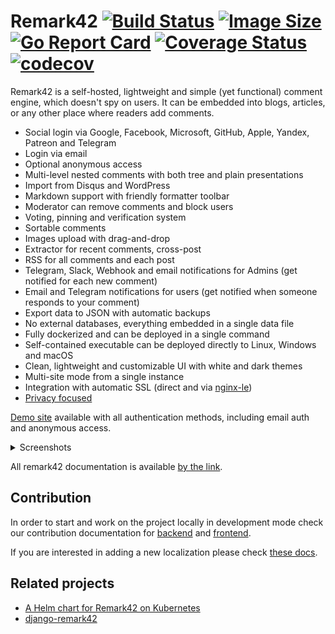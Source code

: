 # Remark42 [![Build Status](https://github.com/umputun/remark42/workflows/build/badge.svg)](https://github.com/umputun/remark42/actions) [![Image Size](https://img.shields.io/docker/image-size/umputun/remark42/master)](https://hub.docker.com/r/umputun/remark42) [![Go Report Card](https://goreportcard.com/badge/github.com/umputun/remark42)](https://goreportcard.com/report/github.com/umputun/remark42) [![Coverage Status](https://coveralls.io/repos/github/umputun/remark42/badge.svg?branch=master)](https://coveralls.io/github/umputun/remark42?branch=master) [![codecov](https://codecov.io/gh/umputun/remark42/branch/master/graph/badge.svg)](https://app.codecov.io/gh/umputun/remark42)

Remark42 is a self-hosted, lightweight and simple (yet functional) comment engine, which doesn't spy on users. It can be embedded into blogs, articles, or any other place where readers add comments.

* Social login via Google, Facebook, Microsoft, GitHub, Apple, Yandex, Patreon and Telegram
* Login via email
* Optional anonymous access
* Multi-level nested comments with both tree and plain presentations
* Import from Disqus and WordPress
* Markdown support with friendly formatter toolbar
* Moderator can remove comments and block users
* Voting, pinning and verification system
* Sortable comments
* Images upload with drag-and-drop
* Extractor for recent comments, cross-post
* RSS for all comments and each post
* Telegram, Slack, Webhook and email notifications for Admins (get notified for each new comment)
* Email and Telegram notifications for users (get notified when someone responds to your comment)
* Export data to JSON with automatic backups
* No external databases, everything embedded in a single data file
* Fully dockerized and can be deployed in a single command
* Self-contained executable can be deployed directly to Linux, Windows and macOS
* Clean, lightweight and customizable UI with white and dark themes
* Multi-site mode from a single instance
* Integration with automatic SSL (direct and via [nginx-le](https://github.com/nginx-le/nginx-le))
* [Privacy focused](https://remark42.com/#privacy)

[Demo site](https://remark42.com/demo/) available with all authentication methods, including email auth and anonymous access.

<details><summary>Screenshots</summary>

Comments example:
![](screenshots/comments.png)

For admin screenshots see [Admin UI documentation](https://remark42.com/docs/manuals/admin-interface/)
</details>

All remark42 documentation is available [by the link](https://remark42.com/docs/getting-started/installation/).

## Contribution

In order to start and work on the project locally in development mode check our contribution documentation for [backend](https://remark42.com/docs/contributing/backend/) and [frontend](https://remark42.com/docs/contributing/frontend/).

If you are interested in adding a new localization please check [these docs](https://remark42.com/docs/contributing/translations/).

## Related projects

* [A Helm chart for Remark42 on Kubernetes](https://github.com/groundhog2k/helm-charts/tree/master/charts/remark42)
* [django-remark42](https://github.com/andrewp-as-is/django-remark42.py)
